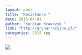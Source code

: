 ```yaml
---
layout: post
title: "Resistance "
date: 2015-04-01
author: "Kordian Krawczyk "
link: "http://grynarracyjne.pl/"
categories: 2015 rpg
---
```

![]({{site.url}}/2015images/Resistance.jpg)
